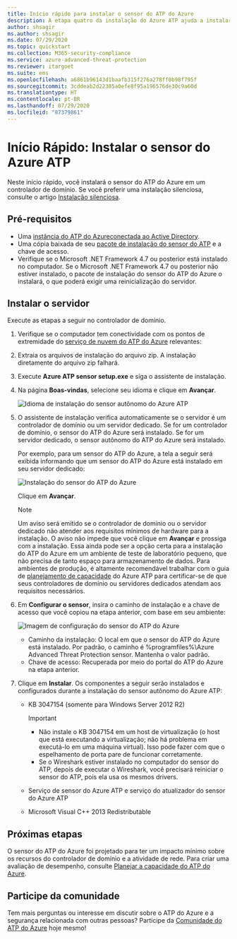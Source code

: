 ```yaml
---
title: Início rápido para instalar o sensor do ATP do Azure
description: A etapa quatro da instalação do Azure ATP ajuda a instalar o sensor do Azure ATP.
author: shsagir
ms.author: shsagir
ms.date: 07/29/2020
ms.topic: quickstart
ms.collection: M365-security-compliance
ms.service: azure-advanced-threat-protection
ms.reviewer: itargoet
ms.suite: ems
ms.openlocfilehash: a6861b96143d1baafb315f276a278ff0b98f795f
ms.sourcegitcommit: 3cddeab2d22385a0efe8f95a196576de30c9a60d
ms.translationtype: HT
ms.contentlocale: pt-BR
ms.lasthandoff: 07/29/2020
ms.locfileid: "87379861"
---
```

# <a name="quickstart-install-the-azure-atp-sensor"></a>Início Rápido: Instalar o sensor do Azure ATP

Neste início rápido, você instalará o sensor do ATP do Azure em um controlador de domínio. Se você preferir uma instalação silenciosa, consulte o artigo [Instalação silenciosa](atp-silent-installation.md).

## <a name="prerequisites"></a>Pré-requisitos

- Uma [instância do ATP do Azure](install-atp-step1.md)[conectada ao Active Directory](install-atp-step2.md).
- Uma cópia baixada de seu [pacote de instalação do sensor do ATP](install-atp-step3.md) e a chave de acesso.
- Verifique se o Microsoft .NET Framework 4.7 ou posterior está instalado no computador. Se o Microsoft .NET Framework 4.7 ou posterior não estiver instalado, o pacote de instalação do sensor do ATP do Azure o instalará, o que poderá exigir uma reinicialização do servidor.

## <a name="install-the-sensor"></a>Instalar o servidor

Execute as etapas a seguir no controlador de domínio.

1. Verifique se o computador tem conectividade com os pontos de extremidade do [serviço de nuvem do ATP do Azure](configure-proxy.md#enable-access-to-azure-atp-service-urls-in-the-proxy-server) relevantes:
1. Extraia os arquivos de instalação do arquivo zip. A instalação diretamente do arquivo zip falhará.
1. Execute **Azure ATP sensor setup.exe** e siga o assistente de instalação.
1. Na página **Boas-vindas**, selecione seu idioma e clique em **Avançar**.

    ![Idioma de instalação do sensor autônomo do Azure ATP](media/sensor-install-language.png)

1. O assistente de instalação verifica automaticamente se o servidor é um controlador de domínio ou um servidor dedicado. Se for um controlador de domínio, o sensor do ATP do Azure será instalado. Se for um servidor dedicado, o sensor autônomo do ATP do Azure será instalado.

    Por exemplo, para um sensor do ATP do Azure, a tela a seguir será exibida informando que um sensor do ATP do Azure está instalado em seu servidor dedicado:

    ![Instalação do sensor do ATP do Azure](media/sensor-install-deployment-type.png)

    Clique em **Avançar**.

    > [!NOTE]
    > Um aviso será emitido se o controlador de domínio ou o servidor dedicado não atender aos requisitos mínimos de hardware para a instalação. O aviso não impede que você clique em **Avançar** e prossiga com a instalação. Essa ainda pode ser a opção certa para a instalação do ATP do Azure em um ambiente de teste de laboratório pequeno, que não precisa de tanto espaço para armazenamento de dados. Para ambientes de produção, é altamente recomendável trabalhar com o guia de [planejamento de capacidade](atp-capacity-planning.md) do Azure ATP para certificar-se de que seus controladores de domínio ou servidores dedicados atendam aos requisitos necessários.

1. Em **Configurar o sensor**, insira o caminho de instalação e a chave de acesso que você copiou na etapa anterior, com base em seu ambiente:

    ![Imagem de configuração do sensor do ATP do Azure](media/sensor-install-config.png)

    - Caminho da instalação: O local em que o sensor do ATP do Azure está instalado. Por padrão, o caminho é %programfiles%\Azure Advanced Threat Protection sensor. Mantenha o valor padrão.
    - Chave de acesso: Recuperada por meio do portal do ATP do Azure na etapa anterior.

1. Clique em **Instalar**. Os componentes a seguir serão instalados e configurados durante a instalação do sensor autônomo do Azure ATP:

    - KB 3047154 (somente para Windows Server 2012 R2)

        > [!IMPORTANT]
        >
        > - Não instale o KB 3047154 em um host de virtualização (o host que está executando a virtualização; não há problema em executá-lo em uma máquina virtual). Isso pode fazer com que o espelhamento de porta pare de funcionar corretamente.
        > - Se o Wireshark estiver instalado no computador do sensor do ATP, depois de executar o Wireshark, você precisará reiniciar o sensor do ATP, pois ela usa os mesmos drivers.

    - Serviço de sensor do Azure ATP e serviço do atualizador do sensor do Azure ATP
    - Microsoft Visual C++ 2013 Redistributable

## <a name="next-steps"></a>Próximas etapas

O sensor do ATP do Azure foi projetado para ter um impacto mínimo sobre os recursos do controlador de domínio e a atividade de rede. Para criar uma avaliação de desempenho, consulte [Planejar a capacidade do ATP do Azure](atp-capacity-planning.md).

## <a name="join-the-community"></a>Participe da comunidade

Tem mais perguntas ou interesse em discutir sobre o ATP do Azure e a segurança relacionada com outras pessoas? Participe da [Comunidade do ATP do Azure](https://aka.ms/azureatpcommunity) hoje mesmo!
